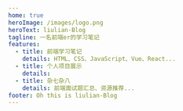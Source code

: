 ```yaml
---
home: true
heroImage: /images/logo.png
heroText: liulian-Blog
tagline: 一名前端er的学习笔记
features:
  - title: 前端学习笔记
    details: HTML、CSS、JavaScript、Vue、React...
  - title: 个人项目展示
    details: 
  - title: 杂七杂八
    details: 前端面试题汇总、资源推荐...
footer: Oh this is liulian-Blog
---
```

